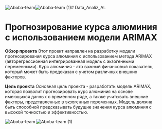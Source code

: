 ![Aboba-team](https://github.com/teslaproduuction/Data_Analiz_AL/assets/117762137/bfc8a26b-c957-4d81-8521-e3f8872ec13f)![Aboba-team (1)](https://github.com/teslaproduuction/Data_Analiz_AL/assets/117762137/71d60700-9da1-4204-9e97-7854d5fdf5fc)# Data_Analiz_AL
# Прогнозирование курса алюминия с использованием модели ARIMAX

**Обзор проекта**
Этот проект направлен на разработку модели прогнозирования курса алюминия с использованием метода ARIMAX (авторегрессионная интегрированная модель с экзогенными переменными). Курс алюминия - это важный финансовый показатель, который может быть предсказан с учетом различных внешних факторов.

 **Цель проекта**
Основная цель проекта - разработать модель ARIMAX, которая позволит прогнозировать курс алюминия на основе имеющихся данных о временном ряде, а также учитывать внешние факторы, представленные в экзогенных переменных. Модель должна быть способной предсказывать будущие значения курса алюминия с высокой точностью и эффективностью.

![Aboba-team](https://github.com/teslaproduuction/Data_Analiz_AL/assets/117762137/7b010890-11b3-4149-9c51-6c1fa0e5dad1)
![Aboba-team (1)](https://github.com/teslaproduuction/Data_Analiz_AL/assets/117762137/5502b17d-5228-4ca1-b52a-77fe2d99c7d2)
